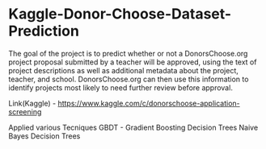 # Kaggle-Donor-Choose-Dataset-Prediction
The goal of the project is to predict whether or not a DonorsChoose.org project proposal submitted by a teacher will be approved, using the text of project descriptions as well as additional metadata about the project, teacher, and school. DonorsChoose.org can then use this information to identify projects most likely to need further review before approval.

Link(Kaggle) - https://www.kaggle.com/c/donorschoose-application-screening

Applied various Tecniques
GBDT - Gradient Boosting Decision Trees
Naive Bayes
Decision Trees
